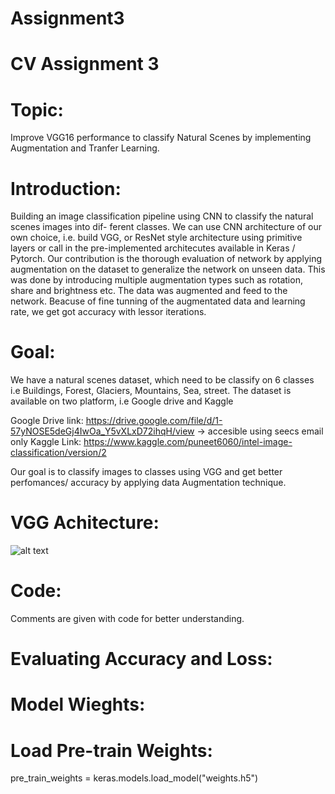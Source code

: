 # Assignment3
# CV Assignment 3

# Topic:
  Improve VGG16 performance to classify Natural Scenes by implementing Augmentation and Tranfer Learning.
  
# Introduction:
  
  Building an image classification pipeline using CNN to classify the natural scenes images into dif-
  ferent classes. We can use CNN architecture of our own choice, i.e. build VGG, or ResNet style
  architecture using primitive layers or call in the pre-implemented architecutes available in Keras /
  Pytorch.
  Our contribution is the thorough evaluation of network by applying augmentation on the dataset to generalize the network on unseen data. This was done by           introducing multiple augmentation types such as rotation, share and brightness etc. The data was augmented and feed to the network. 
  Beacuse of fine tunning of the augmentated data and learning rate, we get got accuracy with lessor iterations.
  
# Goal:
  
   We have a natural scenes dataset, which need to be classify on 6 classes i.e Buildings, Forest, Glaciers, Mountains, Sea, street.
   The dataset is available on two platform, i.e Google drive and Kaggle
 
   Google Drive link: https://drive.google.com/file/d/1-57yNOSE5deGj4IwOa_Y5vXLxD72ihqH/view -> accesible using seecs email only
   Kaggle Link: https://www.kaggle.com/puneet6060/intel-image-classification/version/2
 
   Our goal is to classify images to classes using VGG and get better perfomances/ accuracy by applying data Augmentation technique.
# VGG Achitecture:
![alt text](https://neurohive.io/wp-content/uploads/2018/11/vgg16-neural-network.jpg)

# Code:
Comments are given with code for better understanding.

# Evaluating Accuracy and Loss:

# Model Wieghts:

# Load Pre-train Weights:
pre_train_weights = keras.models.load_model("weights.h5")
